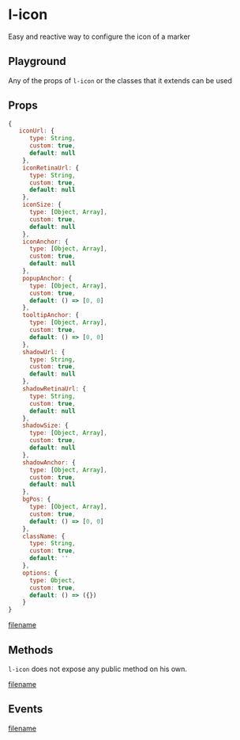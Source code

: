 # l-icon

Easy and reactive way to configure the icon of a marker


## Playground
Any of the props of `l-icon` or the classes that it extends can be used

<vuep template="#control-zoom-example"></vuep>

<script v-pre type="text/x-template" id="control-zoom-example">

<template>
  <l-map style="height: 100%; width: 100%" :zoom="zoom" :center="center" :options="{zoomControl: false}">
    <l-tile-layer :url="url"></l-tile-layer>
    <l-marker :lat-lng="[47.413220, -1.219482]" > </l-marker>
      <l-marker
        :lat-lng="[47.413220, -1.209482]"
        :icon="icon" > </l-marker>
      <l-marker :lat-lng="[47.413220, -1.199482]">
        <l-icon
          :icon-size="dynamicSize"
          :icon-anchor="dynamicAnchor"
          icon-url="static/images/baseball-marker.png" >
        </l-icon>
      </l-marker>
      <l-marker :lat-lng="[47.413220, -1.189482]">
        <l-icon
          :icon-anchor="staticAnchor"
          class-name="someExtraClass">
          <div class="headline">{{ customText }}</div>
          <img src="static/images/layers.png">
        </l-icon>
      </l-marker>
  </l-map>
</template>

<script>

Vue.component('l-map', Vue2Leaflet.LMap)
Vue.component('l-tile-layer', Vue2Leaflet.LTileLayer)
Vue.component('l-marker', Vue2Leaflet.LMarker)
Vue.component('l-icon', Vue2Leaflet.LIcon)

export default {
  data () {
    return {
      url: 'http://{s}.tile.osm.org/{z}/{x}/{y}.png',
      zoom: 13,
      center: [47.413220, -1.219482],
      icon: L.icon({
        iconUrl: 'static/images/baseball-marker.png',
        iconSize: [32, 37],
        iconAnchor: [16, 37]
      }),
      staticAnchor: [16, 37],
      customText: 'Foobar',
      iconSize: 64
    };
  },
  computed: {
    dynamicSize () {
      return [this.iconSize, this.iconSize * 1.15];
    },
    dynamicAnchor () {
      return [this.iconSize / 2, this.iconSize * 1.15];
    }
  }
}
</script>
</script>

## Props

```js
{
   iconUrl: {
      type: String,
      custom: true,
      default: null
    },
    iconRetinaUrl: {
      type: String,
      custom: true,
      default: null
    },
    iconSize: {
      type: [Object, Array],
      custom: true,
      default: null
    },
    iconAnchor: {
      type: [Object, Array],
      custom: true,
      default: null
    },
    popupAnchor: {
      type: [Object, Array],
      custom: true,
      default: () => [0, 0]
    },
    tooltipAnchor: {
      type: [Object, Array],
      custom: true,
      default: () => [0, 0]
    },
    shadowUrl: {
      type: String,
      custom: true,
      default: null
    },
    shadowRetinaUrl: {
      type: String,
      custom: true,
      default: null
    },
    shadowSize: {
      type: [Object, Array],
      custom: true,
      default: null
    },
    shadowAnchor: {
      type: [Object, Array],
      custom: true,
      default: null
    },
    bgPos: {
      type: [Object, Array],
      custom: true,
      default: () => [0, 0]
    },
    className: {
      type: String,
      custom: true,
      default: ''
    },
    options: {
      type: Object,
      custom: true,
      default: () => ({})
    }
}
```

[filename](../props-notice.md ':include')

## Methods

`l-icon` does not expose any public method on his own.

[filename](../methods-notice.md ':include')

## Events

[filename](../shared-events.md ':include')
